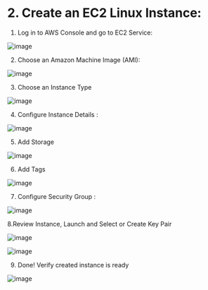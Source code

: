 
# 2. Create an EC2 Linux Instance:

1. Log in to AWS Console and go to EC2 Service:

![image](https://user-images.githubusercontent.com/105772882/227855790-14d9d132-be00-423c-a08d-ec31ecf6528a.png)

2. Choose an Amazon Machine Image (AMI):

![image](https://user-images.githubusercontent.com/105772882/227855862-e394a4ca-e85e-4f84-bc06-4b43dcfbf15b.png)

3. Choose an Instance Type

![image](https://user-images.githubusercontent.com/105772882/227855920-161e0c73-119d-4ecc-88da-78866426a77d.png)

4. Configure Instance Details :

![image](https://user-images.githubusercontent.com/105772882/227856005-7f8df881-5667-4a44-a1e6-23e26a4ade8e.png)

5. Add Storage

![image](https://user-images.githubusercontent.com/105772882/227856070-42a10a6a-b465-45b3-b7a2-3d43920040fd.png)

6. Add Tags

![image](https://user-images.githubusercontent.com/105772882/227856115-a1a87b6d-2007-492a-ae04-e2e53021ff7c.png)

7. Configure Security Group :

![image](https://user-images.githubusercontent.com/105772882/227856180-f48c3ef4-b096-4015-ae6b-33fe54b6ae2e.png)

8.Review Instance, Launch and Select or Create Key Pair

![image](https://user-images.githubusercontent.com/105772882/227856223-7e96ef42-643b-4b27-bbf1-eb6c486a15b7.png)

![image](https://user-images.githubusercontent.com/105772882/227856258-2785ab45-0af6-44da-baca-0850a75cb860.png)

9. Done! Verify created instance is ready

![image](https://user-images.githubusercontent.com/105772882/227856304-eccb2c7a-d7e7-4086-b5c5-312ffa45b52d.png)

